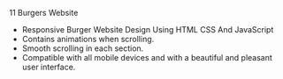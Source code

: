 11 Burgers Website 

- Responsive Burger Website Design Using HTML CSS And JavaScript
- Contains animations when scrolling.
- Smooth scrolling in each section.
- Compatible with all mobile devices and with a beautiful and pleasant user interface.
